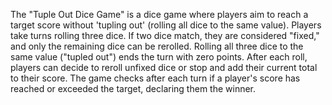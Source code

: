 The "Tuple Out Dice Game" is a dice game where players aim to reach a target score without 'tupling out' (rolling all dice to the same value). Players take turns rolling three dice. If two dice match, they are considered "fixed," and only the remaining dice can be rerolled. Rolling all three dice to the same value ("tupled out") ends the turn with zero points. After each roll, players can decide to reroll unfixed dice or stop and add their current total to their score. The game checks after each turn if a player's score has reached or exceeded the target, declaring them the winner.
